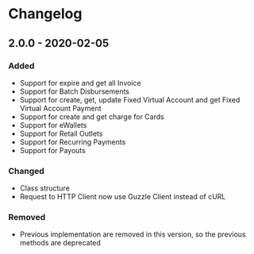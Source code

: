 # Changelog

## 2.0.0 - 2020-02-05

### Added

- Support for expire and get all Invoice
- Support for Batch Disbursements
- Support for create, get, update Fixed Virtual Account and get Fixed Virtual Account Payment
- Support for create and get charge for Cards
- Support for eWallets
- Support for Retail Outlets
- Support for Recurring Payments
- Support for Payouts

### Changed

- Class structure
- Request to HTTP Client now use Guzzle Client instead of cURL

### Removed

- Previous implementation are removed in this version, so the previous methods are deprecated